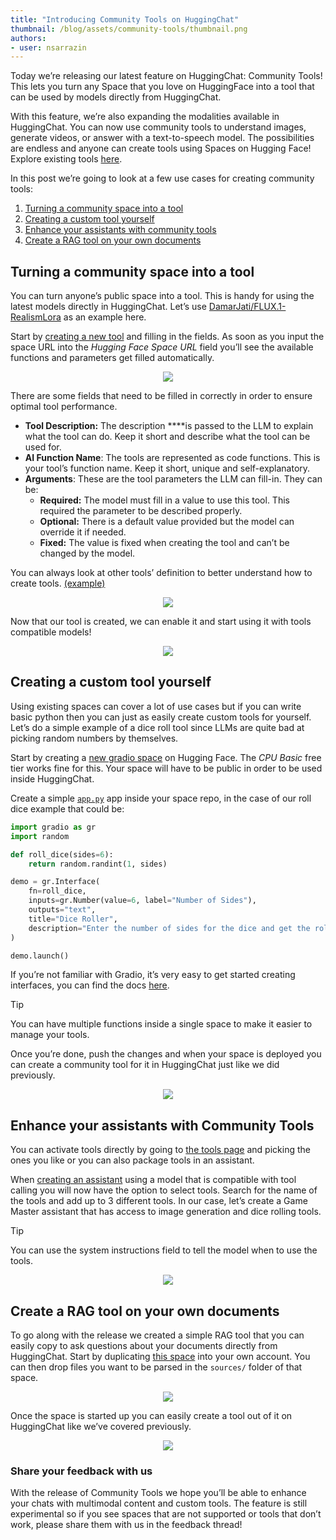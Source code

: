 ```yaml
---
title: "Introducing Community Tools on HuggingChat" 
thumbnail: /blog/assets/community-tools/thumbnail.png
authors:
- user: nsarrazin
---
```


Today we’re releasing our latest feature on HuggingChat: Community Tools! This lets you turn any Space that you love on HuggingFace into a tool that can be used by models directly from HuggingChat. 

With this feature, we’re also expanding the modalities available in HuggingChat. You can now use community tools to understand images, generate videos, or answer with a text-to-speech model. The possibilities are endless and anyone can create tools using Spaces on Hugging Face! Explore existing tools [here](https://huggingface.co/chat/tools).

In this post we’re going to look at a few use cases for creating community tools:

1. [Turning a community space into a tool](#turning-a-community-space-into-a-tool)
2. [Creating a custom tool yourself](#creating-a-custom-tool-yourself)
3. [Enhance your assistants with community tools](#enhance-your-assistants-with-community-tools)
4. [Create a RAG tool on your own documents](#create-a-rag-tool-on-your-own-documents)

## Turning a community space into a tool

You can turn anyone’s public space into a tool. This is handy for using the latest models directly in HuggingChat. Let’s use [DamarJati/FLUX.1-RealismLora](https://huggingface.co/spaces/DamarJati/FLUX.1-RealismLora) as an example here. 

Start by [creating a new tool](https://huggingface.co/chat/tools/new) and filling in the fields. As soon as you input the space URL into the *Hugging Face Space URL* field you’ll see the available functions and parameters get filled automatically. 


<div align="center">
    <img src="https://huggingface.co/datasets/huggingface/documentation-images/resolve/main/blog/community-tools/tools-step-1.png"/>
</div>

There are some fields that need to be filled in correctly in order to ensure optimal tool performance.

- **Tool Description:** The description ****is passed to the LLM to explain what the tool can do. Keep it short and describe what the tool can be used for.
- **AI Function Name**: The tools are represented as code functions. This is your tool’s function name. Keep it short, unique and self-explanatory.
- **Arguments**: These are the tool parameters the LLM can fill-in. They can be:
    - **Required:** The model must fill in a value to use this tool. This required the parameter to be described properly.
    - **Optional:** There is a default value provided but the model can override it if needed.
    - **Fixed:** The value is fixed when creating the tool and can’t be changed by the model.

You can always look at other tools’ definition to better understand how to create tools. [(example)](https://huggingface.co/chat/tools/000000000000000000000001/edit)

<div align="center">
    <img src="https://huggingface.co/datasets/huggingface/documentation-images/resolve/main/blog/community-tools/tools-step-2.png"/>
</div>

Now that our tool is created, we can enable it and start using it with tools compatible models!


<div align="center">
    <img src="https://huggingface.co/datasets/huggingface/documentation-images/resolve/main/blog/community-tools/tools-step-3.png"/>
</div>

## **Creating a custom tool yourself**

Using existing spaces can cover a lot of use cases but if you can write basic python then you can just as easily create custom tools for yourself. Let’s do a simple example of a dice roll tool since LLMs are quite bad at picking random numbers by themselves.

Start by creating a [new gradio space](https://huggingface.co/new-space?sdk=gradio) on Hugging Face. The *CPU Basic* free tier works fine for this. Your space will have to be public in order to be used inside HuggingChat. 

Create a simple [`app.py`](http://app.py) app inside your space repo, in the case of our roll dice example that could be:
```python
import gradio as gr
import random

def roll_dice(sides=6):
    return random.randint(1, sides)

demo = gr.Interface(
    fn=roll_dice, 
    inputs=gr.Number(value=6, label="Number of Sides"), 
    outputs="text", 
    title="Dice Roller",
    description="Enter the number of sides for the dice and get the roll result."
)

demo.launch()
```

If you’re not familiar with Gradio, it’s very easy to get started creating interfaces, you can find the docs [here](https://www.gradio.app/docs/gradio/interface).

> [!TIP]
> You can have multiple functions inside a single space to make it easier to manage your tools.

Once you’re done, push the changes and when your space is deployed you can create a community tool for it in HuggingChat just like we did previously.

<div align="center">
    <img src="https://huggingface.co/datasets/huggingface/documentation-images/resolve/main/blog/community-tools/tools-custom.png"/>
</div>


## Enhance your assistants with Community Tools

You can activate tools directly by going to [the tools page](https://huggingface.co/chat/tools) and picking the ones you like or you can also package tools in an assistant. 

When [creating an assistant](https://huggingface.co/chat/settings/assistants/new) using a model that is compatible with tool calling you will now have the option to select tools. Search for the name of the tools and add up to 3 different tools. In our case, let’s create a Game Master assistant that has access to image generation and dice rolling tools.

> [!TIP]
> You can use the system instructions field to tell the model when to use the tools.

<div align="center">
    <img src="https://huggingface.co/datasets/huggingface/documentation-images/resolve/main/blog/community-tools/tools-assistant.png"/>
</div>


## Create a RAG tool on your own documents

To go along with the release we created a simple RAG tool that you can easily copy to ask questions about your documents directly from HuggingChat. Start by duplicating [this space](https://huggingface.co/spaces/nsarrazin/rag-tool-template) into your own account. You can then drop files you want to be parsed in the `sources/` folder of that space. 

<div align="center">
    <img src="https://huggingface.co/datasets/huggingface/documentation-images/resolve/main/blog/community-tools/tools-rag-1.png"/>
</div>


Once the space is started up you can easily create a tool out of it on HuggingChat like we’ve covered previously. 

<div align="center">
    <img src="https://huggingface.co/datasets/huggingface/documentation-images/resolve/main/blog/community-tools/tools-rag-2.png"/>
</div>

### Share your feedback with us

With the release of Community Tools we hope you’ll be able to enhance your chats with multimodal content and custom tools. The feature is still experimental so if you see spaces that are not supported or tools that don’t work, please share them with us in the feedback thread!
